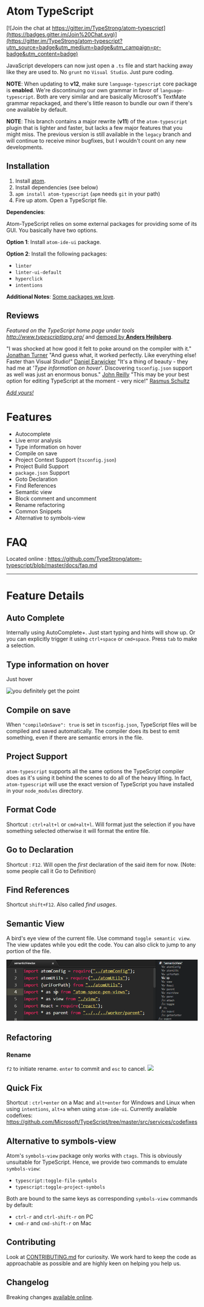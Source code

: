 # Atom TypeScript

[![Join the chat at
https://gitter.im/TypeStrong/atom-typescript](https://badges.gitter.im/Join%20Chat.svg)](https://gitter.im/TypeStrong/atom-typescript?utm_source=badge&utm_medium=badge&utm_campaign=pr-badge&utm_content=badge)

JavaScript developers can now just open a `.ts` file and start hacking
away like they are used to. No `grunt` no `Visual Studio`. Just pure
coding.

**NOTE**: When updating to **v12**, make sure `language-typescript` core
package is **enabled**. We're discontinuing our own grammar in favor of
`language-typescript`. Both are very similar and are basically
Microsoft's TextMate grammar repackaged, and there's little reason to
bundle our own if there's one available by default.

**NOTE**: This branch contains a major rewrite (**v11**) of the
`atom-typescript` plugin that is lighter and faster, but lacks a few
major features that you might miss. The previous version is still
available in the `legacy` branch and will continue to receive minor
bugfixes, but I wouldn't count on any new developments.

## Installation

1.  Install [atom](https://atom.io).
2.  Install dependencies (see below)
3.  `apm install atom-typescript` (`apm` needs `git` in your path)
4.  Fire up atom. Open a TypeScript file.

**Dependencies**:

Atom-TypeScript relies on some external packages for providing some of
its GUI. You basically have two options.

**Option 1**: Install `atom-ide-ui` package.

**Option 2**: Install the following packages:

-   `linter`
-   `linter-ui-default`
-   `hyperclick`
-   `intentions`

**Additional Notes**: [Some packages we
love](https://github.com/TypeStrong/atom-typescript/blob/master/docs/packages.md).

## Reviews

*Featured on the TypeScript home page under tools
http://www.typescriptlang.org/* and [demoed by **Anders
Hejlsberg**](https://twitter.com/schwarty/status/593858817894404096).

"I was shocked at how good it felt to poke around on the compiler with
it." [Jonathan Turner](https://twitter.com/jntrnr) "And guess what, it
worked perfectly. Like everything else! Faster than Visual Studio!"
[Daniel
Earwicker](http://stackoverflow.com/users/27423/daniel-earwicker) "It's
a thing of beauty - they had me at '*Type information on hover*'.
Discovering `tsconfig.json` support as well was just an enormous bonus."
[John Reilly](https://twitter.com/johnny_reilly) "This may be your best
option for editing TypeScript at the moment - very nice!" [Rasmus
Schultz](https://twitter.com/mindplaydk)

[*Add yours!*](https://github.com/TypeStrong/atom-typescript/issues/66)

# Features

-   Autocomplete
-   Live error analysis
-   Type information on hover
-   Compile on save
-   Project Context Support (`tsconfig.json`)
-   Project Build Support
-   `package.json` Support
-   Goto Declaration
-   Find References
-   Semantic view
-   Block comment and uncomment
-   Rename refactoring
-   Common Snippets
-   Alternative to symbols-view

# FAQ

Located online :
https://github.com/TypeStrong/atom-typescript/blob/master/docs/faq.md

------------------------------------------------------------------------

# Feature Details

## Auto Complete

Internally using AutoComplete+. Just start typing and hints will show
up. Or you can explicitly trigger it using `ctrl+space` or `cmd+space`.
Press `tab` to make a selection.

## Type information on hover

Just hover

![you definitely get the
point](https://raw.githubusercontent.com/TypeStrong/atom-typescript/master/docs/screens/hover.png)

## Compile on save

When `"compileOnSave": true` is set in `tsconfig.json`, TypeScript files
will be compiled and saved automatically. The compiler does its best to
emit something, even if there are semantic errors in the file.

## Project Support

`atom-typescript` supports all the same options the TypeScript compiler
does as it's using it behind the scenes to do all of the heavy lifting.
In fact, `atom-typescript` will use the exact version of TypeScript you
have installed in your `node_modules` directory.

## Format Code

Shortcut : `ctrl+alt+l` or `cmd+alt+l`. Will format just the selection
if you have something selected otherwise it will format the entire file.

## Go to Declaration

Shortcut : `F12`. Will open the *first* declaration of the said item for
now. (Note: some people call it Go to Definition)

## Find References

Shortcut `shift+F12`. Also called *find usages*.

## Semantic View

A bird's eye view of the current file. Use command
`toggle semantic view`. The view updates while you edit the code. You
can also click to jump to any portion of the file.

![](https://raw.githubusercontent.com/TypeStrong/atom-typescript-examples/master/screens/semanticView.png)

## Refactoring

### Rename

`f2` to initiate rename. `enter` to commit and `esc` to cancel.
![](https://raw.githubusercontent.com/TypeStrong/atom-typescript/master/docs/screens/renameRefactoring.png)

## Quick Fix

Shortcut : `ctrl+enter` on a Mac and `alt+enter` for Windows and Linux
when using `intentions`, `alt+a` when using `atom-ide-ui`. Currently
available codefixes:
https://github.com/Microsoft/TypeScript/tree/master/src/services/codefixes

## Alternative to symbols-view

Atom's `symbols-view` package only works with `ctags`. This is obviously
unsuitable for TypeScript. Hence, we provide two commands to emulate
`symbols-view`:

-   `typescript:toggle-file-symbols`
-   `typescript:toggle-project-symbols`

Both are bound to the same keys as corresponding `symbols-view` commands
by default:

-   `ctrl-r` and `ctrl-shift-r` on PC
-   `cmd-r` and `cmd-shift-r` on Mac

## Contributing

Look at
[CONTRIBUTING.md](https://github.com/TypeStrong/atom-typescript/blob/master/CONTRIBUTING.md)
for curiosity. We work hard to keep the code as approachable as possible
and are highly keen on helping you help us.

## Changelog

Breaking changes [available
online](https://github.com/TypeStrong/atom-typescript/blob/master/CHANGELOG.md).
